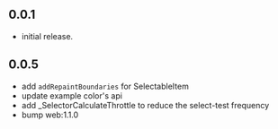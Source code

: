 ## 0.0.1

* initial release.

## 0.0.5

* add `addRepaintBoundaries` for SelectableItem
* update example color's api
* add _SelectorCalculateThrottle to reduce the select-test frequency
* bump web:1.1.0
